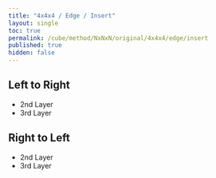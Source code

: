 ```yaml
---
title: "4x4x4 / Edge / Insert"
layout: single
toc: true
permalink: /cube/method/NxNxN/original/4x4x4/edge/insert
published: true
hidden: false
---
```


<head>
  <base target="_blank">
  <link
    rel   = "stylesheet"
    type  = "text/css"
    href  = "/assets/css/twisty/4x4x4.css"
  >
  <script
    src   = "https://cdn.cubing.net/js/cubing/twisty"
    type  = "module"
    defer
  ></script>
</head>



## Left to Right

- 2nd Layer
  <div class="twisty-wrapper">
    <twisty-player
      puzzle                    = "4x4x4"
      experimental-stickering   = "F2L"
      alg                       = "U R U R' U' 2F U R U' R' 2F'"
      experimental-setup-alg    = ""
      experimental-setup-anchor = "end"
      tempo-scale               = "1.3"
    ></twisty-player>
  </div>
- 3rd Layer
  <div class="twisty-wrapper">
    <twisty-player
      puzzle                    = "4x4x4"
      experimental-stickering   = "F2L"
      alg                       = "U R U R' U' 3F U R U' R' 3F'"
      experimental-setup-alg    = ""
      experimental-setup-anchor = "end"
      tempo-scale               = "1.3"
    ></twisty-player>
  </div>



## Right to Left

- 2nd Layer
  <div class="twisty-wrapper">
    <twisty-player
      puzzle                    = "4x4x4"
      experimental-stickering   = "F2L"
      alg                       = "U' F' U' F U 2R' U' F' U F 2R"
      experimental-setup-alg    = ""
      experimental-setup-anchor = "end"
      tempo-scale               = "1.3"
    ></twisty-player>
  </div>
- 3rd Layer
  <div class="twisty-wrapper">
    <twisty-player
      puzzle                    = "4x4x4"
      experimental-stickering   = "F2L"
      alg                       = "U' F' U' F U 3R' U' F' U F 3R"
      experimental-setup-alg    = ""
      experimental-setup-anchor = "end"
      tempo-scale               = "1.3"
    ></twisty-player>
  </div>
